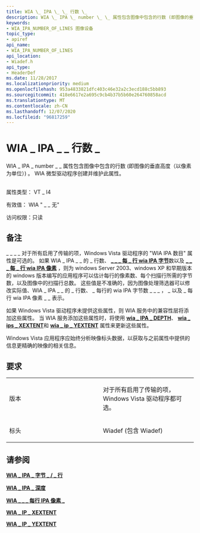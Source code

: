 ```yaml
---
title: WIA \_ IPA \_ \_ 行数 \_
description: WIA \_ IPA \_ number \_ \_ 属性包含图像中包含的行数 (即图像的垂直高度（以像素为单位）) 。 WIA 微型驱动程序创建并维护此属性。
keywords:
- WIA_IPA_NUMBER_OF_LINES 图像设备
topic_type:
- apiref
api_name:
- WIA_IPA_NUMBER_OF_LINES
api_location:
- Wiadef.h
api_type:
- HeaderDef
ms.date: 11/28/2017
ms.localizationpriority: medium
ms.openlocfilehash: 953a4833821dfc403c46e32a2c3ecd188c5bb893
ms.sourcegitcommit: 418e6617e2a695c9cb4b37b5b60e264760858acd
ms.translationtype: MT
ms.contentlocale: zh-CN
ms.lasthandoff: 12/07/2020
ms.locfileid: "96817259"
---
```

# <a name="wia_ipa_number_of_lines"></a>WIA \_ IPA \_ \_ 行数 \_


WIA \_ IPA \_ number \_ \_ 属性包含图像中包含的行数 (即图像的垂直高度（以像素为单位）) 。 WIA 微型驱动程序创建并维护此属性。

## <span id="ddk_wia_ipa_number_of_lines_si"></span><span id="DDK_WIA_IPA_NUMBER_OF_LINES_SI"></span>


属性类型： VT \_ I4

有效值： WIA " \_ \_ 无"

访问权限：只读

<a name="remarks"></a>备注
-------

\_ \_ \_ \_ 对于所有启用了传输的项，Windows Vista 驱动程序的 "WIA IPA 数目" 属性是可选的。 如果 WIA \_ IPA \_ \_ 的 \_ 行数、 [**\_ \_ \_ 每 \_ 行 wia IPA 字节**](wia-ipa-bytes-per-line.md)数以及 [**\_ \_ \_ 每 \_ 行 wia IPA 像素**](wia-ipa-pixels-per-line.md) ，则为 windows Server 2003、windows XP 和早期版本的 windows 版本编写的应用程序可以估计每行的像素数、每个扫描行所需的字节数，以及图像中的扫描行总数。 这些值是不准确的，因为图像处理筛选器可以修改实际值、WIA \_ IPA \_ \_ 的 \_ 行数、 \_ 每行的 wia IPA 字节数 \_ \_ \_ ， \_ 以及 \_ 每行 wia IPA 像素 \_ \_ 表示。

如果 Windows Vista 驱动程序未提供这些属性，则 WIA 服务中的兼容性层将添加这些属性。 当 WIA 服务添加这些属性时，将使用 [**wia \_ IPA \_ DEPTH**](wia-ipa-depth.md)、 [**wia \_ ips \_ XEXTENT**](wia-ips-xextent.md)和 [**wia \_ ip \_ YEXTENT**](wia-ips-yextent.md) 属性来更新这些属性。

Windows Vista 应用程序应始终分析映像标头数据，以获取与之前属性中提供的信息更精确的映像的相关信息。

<a name="requirements"></a>要求
------------

<table>
<colgroup>
<col width="50%" />
<col width="50%" />
</colgroup>
<tbody>
<tr class="odd">
<td><p>版本</p></td>
<td><p>对于所有启用了传输的项，Windows Vista 驱动程序都可选。</p></td>
</tr>
<tr class="even">
<td><p>标头</p></td>
<td>Wiadef (包含 Wiadef) </td>
</tr>
</tbody>
</table>

## <a name="see-also"></a>请参阅


[**WIA \_ IPA \_ 字节 \_ / \_ 行**](wia-ipa-bytes-per-line.md)

[**WIA \_ IPA \_ 深度**](wia-ipa-depth.md)

[**WIA \_ \_ \_ 每行 IPA 像素 \_**](wia-ipa-pixels-per-line.md)

[**WIA \_ IP \_ XEXTENT**](wia-ips-xextent.md)

[**WIA \_ IP \_ YEXTENT**](wia-ips-yextent.md)

 

 






